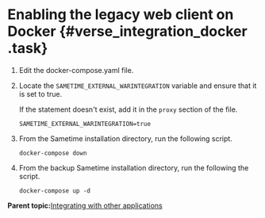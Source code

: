 # Enabling the legacy web client on Docker {#verse_integration_docker .task}

1.  Edit the docker-compose.yaml file.

2.  Locate the `SAMETIME_EXTERNAL_WARINTEGRATION` variable and ensure that it is set to true.

    If the statement doesn't exist, add it in the `proxy` section of the file.

    ``` {#codeblock_hfl_1g1_h5b}
    SAMETIME_EXTERNAL_WARINTEGRATION=true
    ```

3.  From the Sametime installation directory, run the following script.

    ``` {#codeblock_mlj_pqk_25b}
    docker-compose down 
    ```

4.  From the backup Sametime installation directory, run the following the script.

    ``` {#codeblock_g45_pqk_25b}
    docker-compose up -d 
    ```


**Parent topic:**[Integrating with other applications](verse_integration.md)

